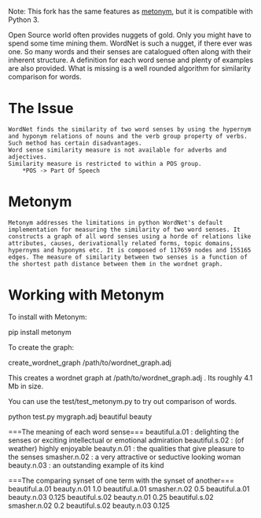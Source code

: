 Note: This fork has the same features as [metonym](https://github.com/sharmi/metonym), but it is compatible with Python 3.


Open Source world often provides nuggets of gold. Only you might have to spend some time mining them.  WordNet is such a nugget, if there ever was one.  So many words and their senses are catalogued often along with their inherent structure.  A definition for each word sense and plenty of examples are also provided.  What is missing is a well rounded algorithm for similarity comparison for words.  

The Issue
========
    WordNet finds the similarity of two word senses by using the hypernym and hyponym relations of nouns and the verb group property of verbs.  Such method has certain disadvantages.
    Word sense similarity measure is not available for adverbs and adjectives.  
    Similarity measure is restricted to within a POS group.
        *POS -> Part Of Speech

Metonym
=======
    Metonym addresses the limitations in python WordNet's default implementation for measuring the similarity of two word senses. It constructs a graph of all word senses using a horde of relations like attributes, causes, derivationally related forms, topic domains, hypernyms and hyponyms etc. It is composed of 117659 nodes and 155165 edges. The measure of similarity between two senses is a function of the shortest path distance between them in the wordnet graph.


Working with Metonym
====================
To install with Metonym:
 
pip install metonym

To create the graph:

create_wordnet_graph /path/to/wordnet_graph.adj

This creates a wordnet graph at /path/to/wordnet_graph.adj .  Its roughly 4.1 Mb in size.

You can use the test/test_metonym.py to try out comparison of words.

python test.py mygraph.adj beautiful beauty

===The meaning of each word sense===
beautiful.a.01  :   delighting the senses or exciting intellectual or emotional admiration
beautiful.s.02  :   (of weather) highly enjoyable
beauty.n.01 :   the qualities that give pleasure to the senses
smasher.n.02    :   a very attractive or seductive looking woman
beauty.n.03 :   an outstanding example of its kind

===The comparing synset of one term with the synset of another===
beautiful.a.01  beauty.n.01 1.0
beautiful.a.01  smasher.n.02    0.5
beautiful.a.01  beauty.n.03 0.125
beautiful.s.02  beauty.n.01 0.25
beautiful.s.02  smasher.n.02    0.2
beautiful.s.02  beauty.n.03 0.125

